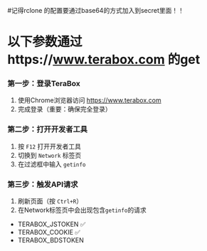 #记得rclone 的配置要通过base64的方式加入到secret里面！！
# 以下参数通过https://www.terabox.com 的get
### 第一步：登录TeraBox
1. 使用Chrome浏览器访问 https://www.terabox.com
2. 完成登录（重要：确保完全登录）

### 第二步：打开开发者工具
1. 按 `F12` 打开开发者工具
2. 切换到 `Network` 标签页
3. 在过滤框中输入 `getinfo`

### 第三步：触发API请求
1. 刷新页面（按 `Ctrl+R`）
2. 在Network标签页中会出现包含`getinfo`的请求


- TERABOX_JSTOKEN ✅
- TERABOX_COOKIE ✅
- TERABOX_BDSTOKEN 
 
    
